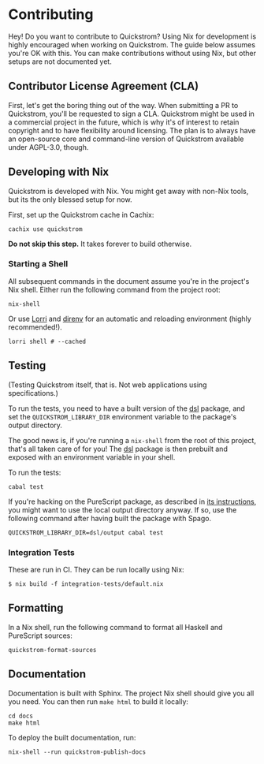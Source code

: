 # Contributing

Hey! Do you want to contribute to Quickstrom? Using Nix for development is
highly encouraged when working on Quickstrom. The guide below assumes you're
OK with this. You can make contributions without using Nix, but other setups
are not documented yet.

## Contributor License Agreement (CLA)

First, let's get the boring thing out of the way. When submitting a PR to
Quickstrom, you'll be requested to sign a CLA. Quickstrom might be used in a
commercial project in the future, which is why it's of interest to retain
copyright and to have flexibility around licensing. The plan is to always
have an open-source core and command-line version of Quickstrom available
under AGPL-3.0, though.

## Developing with Nix

Quickstrom is developed with Nix. You might get away with non-Nix tools, but
its the only blessed setup for now.

First, set up the Quickstrom cache in Cachix:

```
cachix use quickstrom
```

**Do not skip this step.** It takes forever to build otherwise.

### Starting a Shell

All subsequent commands in the document assume you're in the project's Nix
shell. Either run the following command from the project root:

```
nix-shell
```

Or use [Lorri](https://github.com/target/lorri) and
[direnv](https://direnv.net/) for an automatic and reloading environment
(highly recommended!).

```
lorri shell # --cached
```

## Testing

(Testing Quickstrom itself, that is. Not web applications using
specifications.)

To run the tests, you need to have a built version of the
[dsl](dsl) package, and set the
`QUICKSTROM_LIBRARY_DIR` environment variable to the package's output
directory.

The good news is, if you're running a `nix-shell` from the root of
this project, that's all taken care of for you! The
[dsl](dsl) package is then prebuilt and
exposed with an environment variable in your shell.

To run the tests:

```
cabal test
```

If you're hacking on the PureScript package, as described in [its
instructions](dsl/README.md), you might want to use the local
output directory anyway. If so, use the following command after having built
the package with Spago.

```
QUICKSTROM_LIBRARY_DIR=dsl/output cabal test
```

### Integration Tests

These are run in CI. They can be run locally using Nix:

```
$ nix build -f integration-tests/default.nix
```

## Formatting

In a Nix shell, run the following command to format all Haskell and
PureScript sources:

```shell
quickstrom-format-sources
```

## Documentation

Documentation is built with Sphinx. The project Nix shell should give you all
you need. You can then run `make html` to build it locally:

```shell
cd docs
make html
```

To deploy the built documentation, run:

```shell
nix-shell --run quickstrom-publish-docs
```
